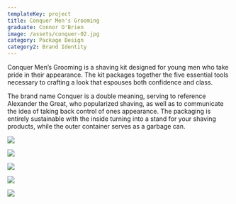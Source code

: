 ```yaml
---
templateKey: project
title: Conquer Men's Grooming
graduate: Connor O'Brien
image: /assets/conquer-02.jpg
category: Package Design
category2: Brand Identity
---
```

Conquer Men’s Grooming is a shaving kit designed for young men who take pride in their appearance. The kit packages together the five essential tools necessary to crafting a look that espouses both confidence and class.

The brand name Conquer is a double meaning, serving to reference Alexander the Great, who popularized shaving, as well as to communicate the idea of taking back control of ones appearance. The packaging is entirely sustainable with the inside turning into a stand for your shaving products, while the outer container serves as a garbage can.

![](/assets/conquer-01.jpg)

![](/assets/conquer-04.jpg)

![](/assets/conquer-06.jpg)

![](/assets/conquer-09.jpg)

![](/assets/conquer-10.jpg)
